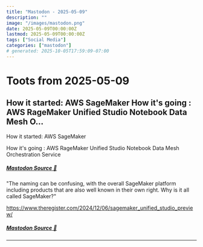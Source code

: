 ```yaml
---
title: "Mastodon - 2025-05-09"
description: ""
image: "/images/mastodon.png"
date: 2025-05-09T00:00:00Z
lastmod: 2025-05-09T00:00:00Z
tags: ["Social Media"]
categories: ["mastodon"]
# generated: 2025-10-05T17:59:09-07:00
---
```


# Toots from 2025-05-09

## How it started: AWS SageMaker  How it's going : AWS RageMaker Unified Studio Notebook Data Mesh O...

How it started: AWS SageMaker

How it's going : AWS RageMaker Unified Studio Notebook Data Mesh Orchestration Service

##### [Mastodon Source 🐘](https://hachyderm.io/@mweagle/114478476914586300)

"The naming can be confusing, with the overall SageMaker platform including products that are also well known in their own right. Why is it all called SageMaker?"

<https://www.theregister.com/2024/12/06/sagemaker_unified_studio_preview/>

##### [Mastodon Source 🐘](https://hachyderm.io/@mweagle/114478519189590353)

---

